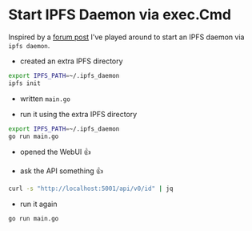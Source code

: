 # Start IPFS Daemon via exec.Cmd

Inspired by a [forum post](https://discuss.ipfs.io/t/ipfs-start-ipfs-daemon-direct-from-the-go-application/4952) I've played around to start an IPFS daemon via `ipfs daemon`.


- created an extra IPFS directory 

```bash
export IPFS_PATH=~/.ipfs_daemon
ipfs init
```

- written `main.go`

- run it using the extra IPFS directory

```bash
export IPFS_PATH=~/.ipfs_daemon
go run main.go
```

- opened the WebUI 👍

- ask the API something 👍

```bash
curl -s "http://localhost:5001/api/v0/id" | jq
```

- run it again 

```bash
go run main.go
```
